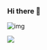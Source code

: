 ### Hi there 👋

<!--
**xhsblog/xhsblog** is a ✨ _special_ ✨ repository because its `README.md` (this file) appears on your GitHub profile.

Here are some ideas to get you started:

- 🔭 I’m currently working on ...
- 🌱 I’m currently learning ...
- 👯 I’m looking to collaborate on ...
- 🤔 I’m looking for help with ...
- 💬 Ask me about ...
- 📫 How to reach me: ...
- 😄 Pronouns: ...
- ⚡ Fun fact: ...
-->

![img](https://timgsa.baidu.com/timg?image&quality=80&size=b9999_10000&sec=1594359914330&di=cf8b6f81fe1356d5fea07f7e1dcf5b07&imgtype=0&src=http%3A%2F%2Fimg2.imgtn.bdimg.com%2Fit%2Fu%3D1462833467%2C3467912640%26fm%3D214%26gp%3D0.jpg)


![](https://visitor-badge.glitch.me/badge?page_id=xhsblog-xhsblog.xhsblog-xhsblog)
